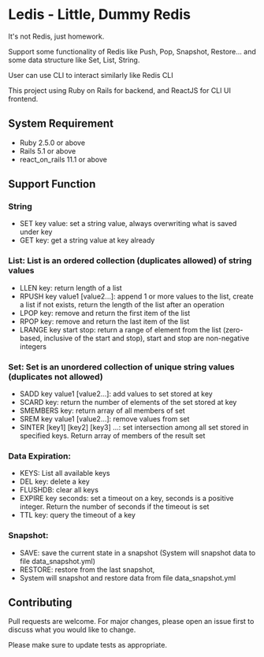 # Ledis - Little, Dummy Redis

It's not Redis, just homework.

Support some functionality of Redis like Push, Pop, Snapshot, Restore... and some data structure like Set, List, String.

User can use CLI to interact similarly like Redis CLI


This project using Ruby on Rails for backend, and ReactJS for CLI UI frontend.
## System Requirement
* Ruby 2.5.0 or above
* Rails 5.1 or above
* react_on_rails 11.1 or above

## Support Function
### String
* SET key value: set a string value, always overwriting what is  saved under key
* GET key: get a string value at key already

### List: List is an ordered collection (duplicates allowed) of string values
* LLEN key: return length of a list
* RPUSH key value1 [value2...]: append 1 or more values to the list, create a list if not exists, return the length of the list after an operation
* LPOP key: remove and return  the first item of the list
* RPOP key: remove and return the last item of the list
* LRANGE key start stop: return a range of element from the list (zero-based, inclusive of the start and stop), start and stop are non-negative integers

### Set: Set is an unordered collection of unique string values (duplicates not allowed)
* SADD key value1 [value2...]: add values to set stored at key
* SCARD key: return the number of elements of the set stored at key
* SMEMBERS key: return array of all members of set
* SREM key value1 [value2...]: remove values from set
* SINTER [key1] [key2] [key3] ...: set intersection among all set stored in specified keys. Return array of members of the result set

### Data Expiration:
* KEYS: List all available keys
* DEL key: delete a key
* FLUSHDB: clear all keys
* EXPIRE key seconds: set a timeout on a key, seconds is a positive integer. Return the number of seconds if the timeout is set
* TTL key: query the timeout of a key

### Snapshot:
* SAVE: save the current state in a snapshot (System will snapshot data to file data_snapshot.yml)
* RESTORE: restore from the last snapshot, 
* System will snapshot and restore data from file data_snapshot.yml
## Contributing
Pull requests are welcome. For major changes, please open an issue first to discuss what you would like to change.

Please make sure to update tests as appropriate.